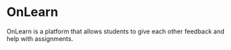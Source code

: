 # OnLearn
OnLearn is a platform that allows students to give each other feedback and help with assignments.
